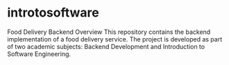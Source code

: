 # introtosoftware
Food Delivery Backend Overview  This repository contains the backend implementation of a food delivery service. The project is developed as part of two academic subjects: Backend Development and Introduction to Software Engineering.
